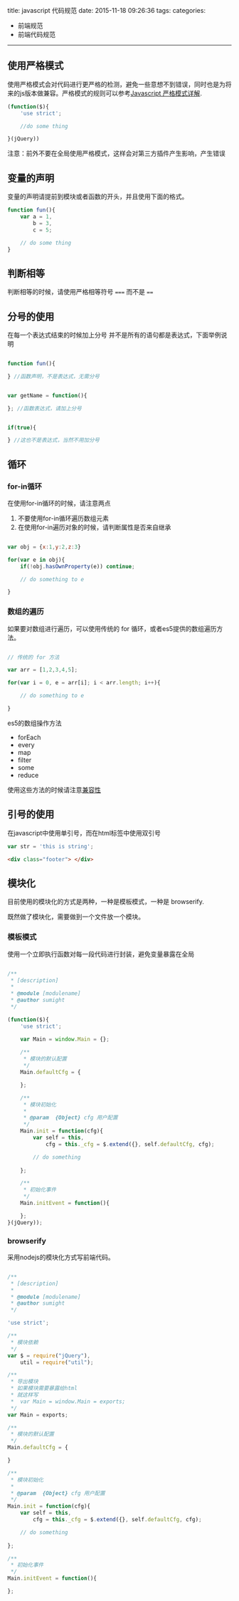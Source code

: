 title: javascript 代码规范
date: 2015-11-18 09:26:36
tags:
categories:
- 前端规范
- 前端代码规范
---


## 使用严格模式

使用严格模式会对代码进行更严格的检测，避免一些意想不到错误，同时也是为将来的js版本做兼容。严格模式的规则可以参考[Javascript 严格模式详解](http://www.ruanyifeng.com/blog/2013/01/javascript_strict_mode.html).

```javascript
(function($){
    'use strict';

    //do some thing

}(jQuery))
```

注意：前外不要在全局使用严格模式，这样会对第三方插件产生影响，产生错误

## 变量的声明

变量的声明请提前到模块或者函数的开头，并且使用下面的格式。

```javascript
function fun(){
    var a = 1,
        b = 3,
        c = 5;

    // do some thing
}
```

## 判断相等

判断相等的时候，请使用严格相等符号 ``===`` 而不是 ``==``

## 分号的使用

在每一个表达式结束的时候加上分号
并不是所有的语句都是表达式，下面举例说明

```javascript

function fun(){

} //函数声明，不是表达式，无需分号


var getName = function(){

}; //函数表达式，请加上分号


if(true){

} //这也不是表达式，当然不用加分号

```

## 循环

### for-in循环

在使用for-in循环的时候，请注意两点

1. 不要使用for-in循环遍历数组元素
2. 在使用for-in遍历对象的时候，请判断属性是否来自继承

```javascript

var obj = {x:1,y:2,z:3}

for(var e in obj){
    if(!obj.hasOwnProperty(e)) continue;

    // do something to e

}

```

### 数组的遍历

如果要对数组进行遍历，可以使用传统的 for 循环，或者es5提供的数组遍历方法。

```javascript

// 传统的 for 方法

var arr = [1,2,3,4,5];

for(var i = 0, e = arr[i]; i < arr.length; i++){

    // do something to e

}

```

es5的数组操作方法

- forEach
- every
- map
- filter
- some
- reduce

使用这些方法的时候请注意[兼容性](http://caniuse.com/#search=forEach)

## 引号的使用

在javascript中使用单引号，而在html标签中使用双引号

```javascript
var str = 'this is string';
```

```html
<div class="footer"> </div>
```

## 模块化

目前使用的模块化的方式是两种，一种是模板模式，一种是 browserify.

既然做了模块化，需要做到一个文件放一个模块。

### 模板模式

使用一个立即执行函数对每一段代码进行封装，避免变量暴露在全局

```javascript

/**
 * [description]
 * 
 * @module [modulename]
 * @author sumight
 */

(function($){
    'use strict';

    var Main = window.Main = {};
        
    /**
     * 模块的默认配置
     */
    Main.defaultCfg = {

    };

    /**
     * 模块初始化
     * 
     * @param  {Object} cfg 用户配置
     */
    Main.init = function(cfg){
        var self = this,
            cfg = this._cfg = $.extend({}, self.defaultCfg, cfg);

        // do something
        
    };

    /**
     * 初始化事件
     */
    Main.initEvent = function(){

    };
}(jQuery));

```

### browserify

采用nodejs的模块化方式写前端代码。

```javascript

/**
 * [description]
 * 
 * @module [modulename]
 * @author sumight
 */

'use strict';

/**
 * 模块依赖
 */
var $ = require("jQuery"),
    util = require("util");

/**
 * 导出模块
 * 如果模块需要暴露给html
 * 就这样写
 *  var Main = window.Main = exports;
 */
var Main = exports;

/**
 * 模块的默认配置
 */
Main.defaultCfg = {

}

/**
 * 模块初始化
 * 
 * @param  {Object} cfg 用户配置
 */
Main.init = function(cfg){
    var self = this,
        cfg = this._cfg = $.extend({}, self.defaultCfg, cfg);

    // do something
    
};

/**
 * 初始化事件
 */
Main.initEvent = function(){

};


```
